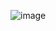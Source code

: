 ![image](https://user-images.githubusercontent.com/105930858/234933189-098af247-0dd5-45f4-a160-7854cdd41c43.png)
